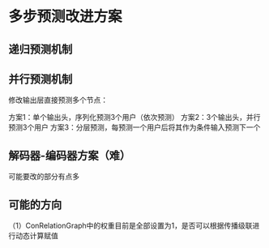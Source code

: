 # 多步预测改进方案


## 递归预测机制


## 并行预测机制

修改输出层直接预测多个节点：

方案1：单个输出头，序列化预测3个用户（依次预测）
方案2：3个输出头，并行预测3个用户
方案3：分层预测，每预测一个用户后将其作为条件输入预测下一个

## 解码器-编码器方案（难）

可能要改的部分有点多


## 可能的方向

（1）ConRelationGraph中的权重目前是全部设置为1，是否可以根据传播级联进行动态计算赋值







